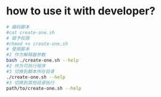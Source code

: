 # how to use it with  developer?

```sh
# 编码脚本
#cat create-one.sh
# 赋予权限
#chmod +x create-one.sh
# 使用脚本
#2 作为解释器参数
bash ./create-one.sh --help
#2 作为可执行程序
#3 切换到脚本所在目录
./create-one.sh --help
#3 切换到其他目录执行
path/to/create-one.sh --help
```
